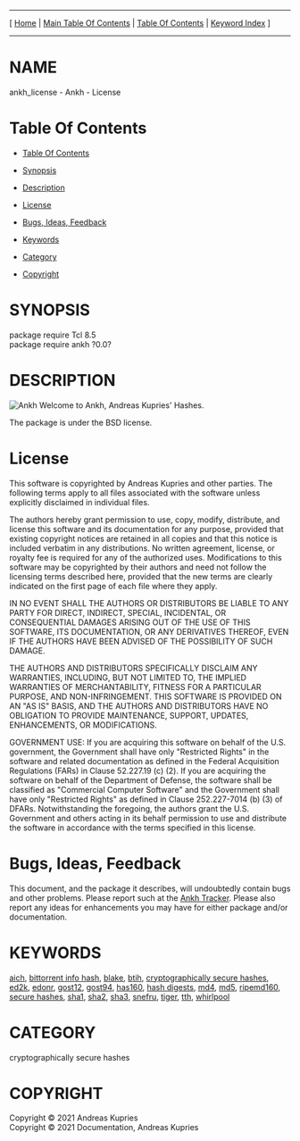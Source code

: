 
[//000000001]: # (ankh\_license \- Ankh)
[//000000002]: # (Generated from file 'ankh\_license\.man' by tcllib/doctools with format 'markdown')
[//000000003]: # (Copyright &copy; 2021 Andreas Kupries)
[//000000004]: # (Copyright &copy; 2021 Documentation, Andreas Kupries)
[//000000005]: # (ankh\_license\(n\) 0\.0 doc "Ankh")

<hr> [ <a href="../../../../../../home">Home</a> &#124; <a
href="../../toc.md">Main Table Of Contents</a> &#124; <a
href="../toc.md">Table Of Contents</a> &#124; <a
href="../../index.md">Keyword Index</a> ] <hr>

# NAME

ankh\_license \- Ankh \- License

# <a name='toc'></a>Table Of Contents

  - [Table Of Contents](#toc)

  - [Synopsis](#synopsis)

  - [Description](#section1)

  - [License](#section2)

  - [Bugs, Ideas, Feedback](#section3)

  - [Keywords](#keywords)

  - [Category](#category)

  - [Copyright](#copyright)

# <a name='synopsis'></a>SYNOPSIS

package require Tcl 8\.5  
package require ankh ?0\.0?  

# <a name='description'></a>DESCRIPTION

![](\.\./\.\./image/logo\.png "Ankh") Welcome to Ankh, Andreas Kupries' Hashes\.

The package is under the BSD license\.

# <a name='section2'></a>License

This software is copyrighted by Andreas Kupries and other parties\. The following
terms apply to all files associated with the software unless explicitly
disclaimed in individual files\.

The authors hereby grant permission to use, copy, modify, distribute, and
license this software and its documentation for any purpose, provided that
existing copyright notices are retained in all copies and that this notice is
included verbatim in any distributions\. No written agreement, license, or
royalty fee is required for any of the authorized uses\. Modifications to this
software may be copyrighted by their authors and need not follow the licensing
terms described here, provided that the new terms are clearly indicated on the
first page of each file where they apply\.

IN NO EVENT SHALL THE AUTHORS OR DISTRIBUTORS BE LIABLE TO ANY PARTY FOR DIRECT,
INDIRECT, SPECIAL, INCIDENTAL, OR CONSEQUENTIAL DAMAGES ARISING OUT OF THE USE
OF THIS SOFTWARE, ITS DOCUMENTATION, OR ANY DERIVATIVES THEREOF, EVEN IF THE
AUTHORS HAVE BEEN ADVISED OF THE POSSIBILITY OF SUCH DAMAGE\.

THE AUTHORS AND DISTRIBUTORS SPECIFICALLY DISCLAIM ANY WARRANTIES, INCLUDING,
BUT NOT LIMITED TO, THE IMPLIED WARRANTIES OF MERCHANTABILITY, FITNESS FOR A
PARTICULAR PURPOSE, AND NON\-INFRINGEMENT\. THIS SOFTWARE IS PROVIDED ON AN "AS
IS" BASIS, AND THE AUTHORS AND DISTRIBUTORS HAVE NO OBLIGATION TO PROVIDE
MAINTENANCE, SUPPORT, UPDATES, ENHANCEMENTS, OR MODIFICATIONS\.

GOVERNMENT USE: If you are acquiring this software on behalf of the U\.S\.
government, the Government shall have only "Restricted Rights" in the software
and related documentation as defined in the Federal Acquisition Regulations
\(FARs\) in Clause 52\.227\.19 \(c\) \(2\)\. If you are acquiring the software on behalf
of the Department of Defense, the software shall be classified as "Commercial
Computer Software" and the Government shall have only "Restricted Rights" as
defined in Clause 252\.227\-7014 \(b\) \(3\) of DFARs\. Notwithstanding the foregoing,
the authors grant the U\.S\. Government and others acting in its behalf permission
to use and distribute the software in accordance with the terms specified in
this license\.

# <a name='section3'></a>Bugs, Ideas, Feedback

This document, and the package it describes, will undoubtedly contain bugs and
other problems\. Please report such at the [Ankh
Tracker](https://core\.tcl\-lang\.org/akupries/ankh)\. Please also report any
ideas for enhancements you may have for either package and/or documentation\.

# <a name='keywords'></a>KEYWORDS

[aich](\.\./\.\./index\.md\#aich), [bittorrent info
hash](\.\./\.\./index\.md\#bittorrent\_info\_hash),
[blake](\.\./\.\./index\.md\#blake), [btih](\.\./\.\./index\.md\#btih),
[cryptographically secure
hashes](\.\./\.\./index\.md\#cryptographically\_secure\_hashes),
[ed2k](\.\./\.\./index\.md\#ed2k), [edonr](\.\./\.\./index\.md\#edonr),
[gost12](\.\./\.\./index\.md\#gost12), [gost94](\.\./\.\./index\.md\#gost94),
[has160](\.\./\.\./index\.md\#has160), [hash
digests](\.\./\.\./index\.md\#hash\_digests), [md4](\.\./\.\./index\.md\#md4),
[md5](\.\./\.\./index\.md\#md5), [ripemd160](\.\./\.\./index\.md\#ripemd160),
[secure hashes](\.\./\.\./index\.md\#secure\_hashes),
[sha1](\.\./\.\./index\.md\#sha1), [sha2](\.\./\.\./index\.md\#sha2),
[sha3](\.\./\.\./index\.md\#sha3), [snefru](\.\./\.\./index\.md\#snefru),
[tiger](\.\./\.\./index\.md\#tiger), [tth](\.\./\.\./index\.md\#tth),
[whirlpool](\.\./\.\./index\.md\#whirlpool)

# <a name='category'></a>CATEGORY

cryptographically secure hashes

# <a name='copyright'></a>COPYRIGHT

Copyright &copy; 2021 Andreas Kupries  
Copyright &copy; 2021 Documentation, Andreas Kupries
